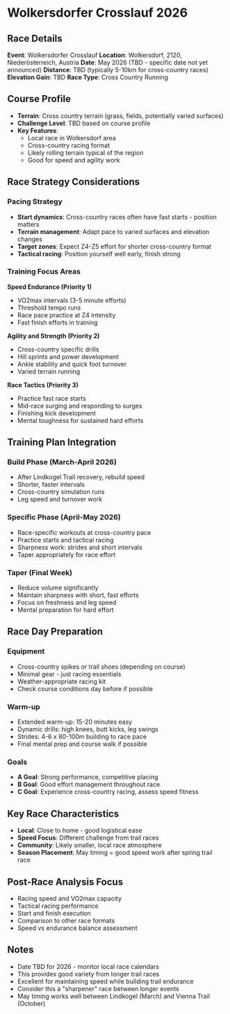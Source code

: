 # Wolkersdorfer Crosslauf 2026

## Race Details

**Event**: Wolkersdorfer Crosslauf
**Location**: Wolkersdorf, 2120, Niederösterreich, Austria
**Date**: May 2026 (TBD - specific date not yet announced)
**Distance**: TBD (typically 5-10km for cross-country races)
**Elevation Gain**: TBD
**Race Type**: Cross Country Running

## Course Profile

- **Terrain**: Cross country terrain (grass, fields, potentially varied surfaces)
- **Challenge Level**: TBD based on course profile
- **Key Features**:
  - Local race in Wolkersdorf area
  - Cross-country racing format
  - Likely rolling terrain typical of the region
  - Good for speed and agility work

## Race Strategy Considerations

### Pacing Strategy

- **Start dynamics**: Cross-country races often have fast starts - position matters
- **Terrain management**: Adapt pace to varied surfaces and elevation changes
- **Target zones**: Expect Z4-Z5 effort for shorter cross-country format
- **Tactical racing**: Position yourself well early, finish strong

### Training Focus Areas

**Speed Endurance (Priority 1)**

- VO2max intervals (3-5 minute efforts)
- Threshold tempo runs
- Race pace practice at Z4 intensity
- Fast finish efforts in training

**Agility and Strength (Priority 2)**

- Cross-country specific drills
- Hill sprints and power development
- Ankle stability and quick foot turnover
- Varied terrain running

**Race Tactics (Priority 3)**

- Practice fast race starts
- Mid-race surging and responding to surges
- Finishing kick development
- Mental toughness for sustained hard efforts

## Training Plan Integration

### Build Phase (March-April 2026)

- After Lindkogel Trail recovery, rebuild speed
- Shorter, faster intervals
- Cross-country simulation runs
- Leg speed and turnover work

### Specific Phase (April-May 2026)

- Race-specific workouts at cross-country pace
- Practice starts and tactical racing
- Sharpness work: strides and short intervals
- Taper appropriately for race effort

### Taper (Final Week)

- Reduce volume significantly
- Maintain sharpness with short, fast efforts
- Focus on freshness and leg speed
- Mental preparation for hard effort

## Race Day Preparation

### Equipment

- Cross-country spikes or trail shoes (depending on course)
- Minimal gear - just racing essentials
- Weather-appropriate racing kit
- Check course conditions day before if possible

### Warm-up

- Extended warm-up: 15-20 minutes easy
- Dynamic drills: high knees, butt kicks, leg swings
- Strides: 4-6 x 80-100m building to race pace
- Final mental prep and course walk if possible

### Goals

- **A Goal**: Strong performance, competitive placing
- **B Goal**: Good effort management throughout race
- **C Goal**: Experience cross-country racing, assess speed fitness

## Key Race Characteristics

- **Local**: Close to home - good logistical ease
- **Speed Focus**: Different challenge from trail races
- **Community**: Likely smaller, local race atmosphere
- **Season Placement**: May timing = good speed work after spring trail race

## Post-Race Analysis Focus

- Racing speed and VO2max capacity
- Tactical racing performance
- Start and finish execution
- Comparison to other race formats
- Speed vs endurance balance assessment

## Notes

- Date TBD for 2026 - monitor local race calendars
- This provides good variety from longer trail races
- Excellent for maintaining speed while building trail endurance
- Consider this a "sharpener" race between longer events
- May timing works well between Lindkogel (March) and Vienna Trail (October)
